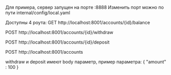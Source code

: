 Для примера, сервер запущен на порте :8888
Изменить порт можно по пути internal/config/local.yaml

Доступны 4 роута:
GET	http://localhost:8001/accounts/{id}/balance
		
POST	http://localhost:8001/accounts/{id}/withdraw
	
POST	http://localhost:8001/accounts/{id}/deposit
			
POST	http://localhost:8001/accounts



withdraw и deposit имеют body параметр, пример параметра:
{
"amount" : 100 
}